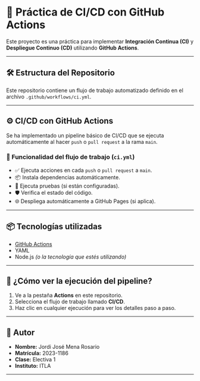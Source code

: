 # 🚀 Práctica de CI/CD con GitHub Actions

Este proyecto es una práctica para implementar **Integración Continua (CI)** y **Despliegue Continuo (CD)** utilizando **GitHub Actions**.

---

## 🛠️ Estructura del Repositorio

Este repositorio contiene un flujo de trabajo automatizado definido en el archivo `.github/workflows/ci.yml`.

---

## ⚙️ CI/CD con GitHub Actions

Se ha implementado un pipeline básico de CI/CD que se ejecuta automáticamente al hacer `push` o `pull request` a la rama `main`.

### 🔄 Funcionalidad del flujo de trabajo (`ci.yml`)

- ✅ Ejecuta acciones en cada `push` o `pull request` a `main`.
- 📦 Instala dependencias automáticamente.
- 🧪 Ejecuta pruebas (si están configuradas).
- 🛡️ Verifica el estado del código.
- 🌐 Despliega automáticamente a GitHub Pages (si aplica).

---

## 📦 Tecnologías utilizadas

- [GitHub Actions](https://docs.github.com/en/actions)
- YAML
- Node.js *(o la tecnología que estés utilizando)*

---

## 👀 ¿Cómo ver la ejecución del pipeline?

1. Ve a la pestaña **Actions** en este repositorio.
2. Selecciona el flujo de trabajo llamado **CI/CD**.
3. Haz clic en cualquier ejecución para ver los detalles paso a paso.

---

## 👤 Autor

- **Nombre:** Jordi José Mena Rosario  
- **Matrícula:** 2023-1186  
- **Clase:** Electiva 1  
- **Instituto:** ITLA  

---

